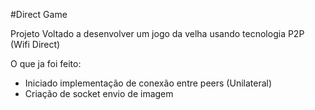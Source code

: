 #Direct Game

Projeto Voltado a desenvolver um jogo da velha usando tecnologia P2P (Wifi Direct)

O que ja foi feito:

  - Iniciado implementação de conexão entre peers (Unilateral)
  - Criação de socket  envio de imagem
